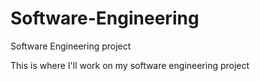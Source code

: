 # Software-Engineering
Software Engineering project

This is where I'll work on my software engineering project
